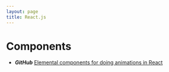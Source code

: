```yaml
---
layout: page
title: React.js
---
```


# Components

* ***GitHub*** [Elemental components for doing animations in React](https://github.com/nitin42/animate-components)
